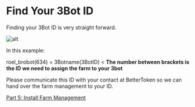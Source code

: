# Find Your 3Bot ID

Finding your 3Bot ID is very straight forward.

![alt](topleft_menu_3bot.png)

In this example:

roel_brobot(634) = 3Botname(3BotID) < **The number between brackets is the ID we need to assign the farm to your 3bot**

Please communicate this ID with your contact at BetterToken so we can hand over the farm management to your ID.

[Part 5: Install Farm Management](install_farm_management.md)